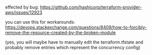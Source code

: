 effected by bug: https://github.com/hashicorp/terraform-provider-aws/issues/12923


you can use this for workarounds: https://devops.stackexchange.com/questions/8409/how-to-forcibly-remove-the-resource-created-by-the-broken-module

(yes, you will maybe have to manually edit the terraform.tfstate and probably remove entries which represent the concurrency config)

